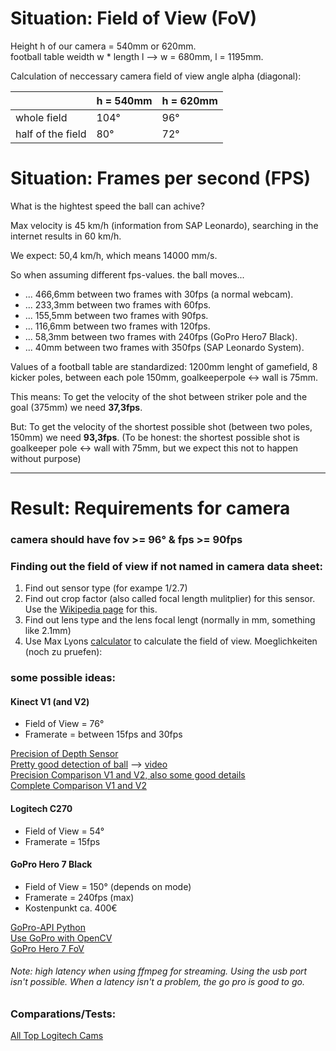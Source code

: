 # Situation: Field of View (FoV)

Height h of our camera = 540mm or 620mm. <br>
football table weidth w * length l --> w = 680mm, l = 1195mm. <br>

Calculation of neccessary camera field of view angle alpha (diagonal):

| | h = 540mm | h = 620mm |
| --- | --- | --- |
| whole field | 104° | 96° |
| half of the field | 80° | 72° |

# Situation: Frames per second (FPS)

What is the hightest speed the ball can achive?

Max velocity is 45 km/h (information from SAP Leonardo), searching in the internet results in 60 km/h.

We expect: 50,4 km/h, which means 14000 mm/s.

So when assuming different fps-values. the ball moves...

* ... 466,6mm between two frames with 30fps (a normal webcam).
* ... 233,3mm between two frames with 60fps.
* ... 155,5mm between two frames with 90fps.
* ... 116,6mm between two frames with 120fps.
* ... 58,3mm between two frames with 240fps (GoPro Hero7 Black).
* ... 40mm between two frames with 350fps (SAP Leonardo System).


Values of a football table are standardized: 1200mm lenght of gamefield, 8 kicker poles, between each pole 150mm, goalkeeperpole <-> wall is 75mm. <br>

This means: To get the velocity of the shot between striker pole and the goal (375mm) we need **37,3fps**.

But: To get the velocity of the shortest possible shot (between two poles, 150mm) we need **93,3fps**. (To be honest: the shortest possible shot is goalkeeper pole <-> wall with 75mm, but we expect this not to happen without purpose)

<hr>

# Result: Requirements for camera

### camera should have fov >= 96° & fps >= 90fps

### Finding out the field of view if not named in camera data sheet:

1) Find out sensor type (for exampe 1/2.7)
2) Find out crop factor (also called focal length mulitplier) for this sensor. Use the [Wikipedia page](https://en.wikipedia.org/wiki/Image_sensor_format) for this.
3) Find out lens type and the lens focal lengt (normally in mm, something like 2.1mm)
4) Use Max Lyons [calculator](http://www.tawbaware.com/maxlyons/calc.htm) to calculate the field of view.
Moeglichkeiten (noch zu pruefen):

### some possible ideas:

#### Kinect V1 (and V2)

* Field of View = 76°
* Framerate = between 15fps and 30fps

[Precision of Depth Sensor](https://stackoverflow.com/questions/7696436/precision-of-the-kinect-depth-camera) <br>
[Pretty good detection of ball](https://vvvv.org/contribution/kinect-hitboxes-dx11) --> [video](https://www.youtube.com/watch?v=I9TyfeeTKFk&feature=youtu.be&t=32) <br>
[Precision Comparison V1 and V2, also some good details](https://www.dfki.de/fileadmin/user_upload/import/8767_wasenmuller2016comparison.pdf) <br>
[Complete Comparison V1 and V2](https://www.researchgate.net/publication/299132365/figure/tbl1/AS:613865867989009@1523368436499/Comparison-between-Kinect-v1-and-Kinect-v2.png)

#### Logitech C270

* Field of View = 54°
* Framerate = 15fps

#### GoPro Hero 7 Black

* Field of View = 150° (depends on mode)
* Framerate = 240fps (max)
* Kostenpunkt ca. 400€

[GoPro-API Python](https://pypi.org/project/goprocam/) <br>
[Use GoPro with OpenCV](https://stackoverflow.com/questions/36112313/how-connect-my-gopro-hero-4-camera-live-stream-to-opencv-using-python) <br>
[GoPro Hero 7 FoV](https://gopro.com/help/articles/question_answer/hero7-field-of-view-fov-information) <br>

###### Note: high latency when using ffmpeg for streaming. Using the usb port isn't possible. When a latency isn't a problem, the go pro is good to go.

### Comparations/Tests:

[All Top Logitech Cams](https://addpipe.com/blog/top-logitech-webcams-compared/)
